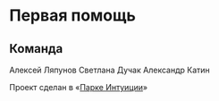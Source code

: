 # Первая помощь

## Команда
Алексей Ляпунов
Светлана Дучак
Александр Катин

Проект сделан в «[Парке Интуиции](http://intuition.team/park)»